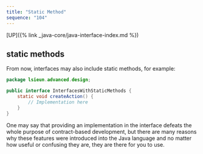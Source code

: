 ```yaml
---
title: "Static Method"
sequence: "104"
---
```


[UP]({% link _java-core/java-interface-index.md %})

## static methods

From now, interfaces may also include static methods, for example:

```java
package lsieun.advanced.design;

public interface InterfacesWithStaticMethods {
    static void createAction() {
        // Implementation here
    }
}
```

One may say that providing an implementation in the interface defeats the whole purpose of contract-based development,
but there are many reasons why these features were introduced into the Java language and
no matter how useful or confusing they are, they are there for you to use.
